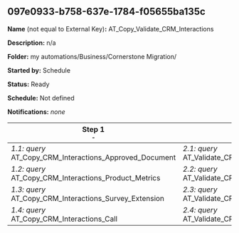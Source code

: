 ## 097e0933-b758-637e-1784-f05655ba135c

**Name** (not equal to External Key)**:** AT_Copy_Validate_CRM_Interactions

**Description:** n/a

**Folder:** my automations/Business/Cornerstone Migration/

**Started by:** Schedule

**Status:** Ready

**Schedule:** Not defined

**Notifications:** _none_


| Step 1<br>_<small>-</small>_ | Step 2<br>_<small>-</small>_ |
| --- | --- |
| _1.1: query_<br>AT_Copy_CRM_Interactions_Approved_Document | _2.1: query_<br>AT_Validate_CRM_Interactions_Approved_Document |
| _1.2: query_<br>AT_Copy_CRM_Interactions_Product_Metrics | _2.2: query_<br>AT_Validate_CRM_Interactions_Product_Metrics |
| _1.3: query_<br>AT_Copy_CRM_Interactions_Survey_Extension | _2.3: query_<br>AT_Validate_CRM_Interactions_Survey_Extension |
| _1.4: query_<br>AT_Copy_CRM_Interactions_Call | _2.4: query_<br>AT_Validate_CRM_Interactions_Call |
